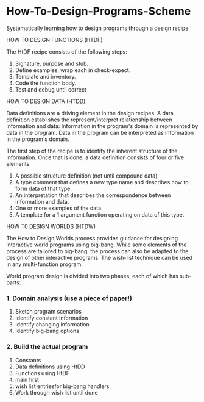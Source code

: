 # How-To-Design-Programs-Scheme
Systematically learning how to design programs through a design recipe

HOW TO DESIGN FUNCTIONS (HTDF)

The HtDF recipe consists of the following steps:

1. Signature, purpose and stub.
2. Define examples, wrap each in check-expect.
3. Template and inventory.
4. Code the function body.
5. Test and debug until correct

HOW TO DESIGN DATA (HTDD)

Data definitions are a driving element in the design recipes.
A data definition establishes the represent/interpret relationship between information and data:
Information in the program's domain is represented by data in the program.
Data in the program can be interpreted as information in the program's domain.

The first step of the recipe is to identify the inherent structure of the information.
Once that is done, a data definition consists of four or five elements:

1. A possible structure definition (not until compound data)
2. A type comment that defines a new type name and describes how to form data of that type.
3. An interpretation that describes the correspondence between information and data.
4. One or more examples of the data.
5. A template for a 1 argument function operating on data of this type.

HOW T0 DESIGN WORLDS (HTDW)

The How to Design Worlds process provides guidance for designing interactive world programs using big-bang. While some elements of the process are tailored to big-bang, the process can also be adapted to the design of other interactive programs. The wish-list technique can be used in any multi-function program.

World program design is divided into two phases, each of which has sub-parts:

### 1. Domain analysis (use a piece of paper!)

1. Sketch program scenarios
2. Identify constant information
3. Identify changing information
4. Identify big-bang options

### 2.  Build the actual program

1. Constants 
2. Data definitions using HtDD 
3. Functions using HtDF
4. main first 
5. wish list entriesfor big-bang handlers
6. Work through wish list until done
